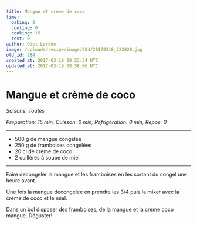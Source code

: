 ```yaml
---
title: Mangue et crème de coco 
time:
  baking: 0
  cooling: 0
  cooking: 15
  rest: 0
author: Odet Lorène
image: /uploads/recipe/image/284/20170318_223828.jpg
old_id: 284
created_at: 2017-03-19 08:53:34 UTC
updated_at: 2017-03-19 08:58:06 UTC
---
```


# Mangue et crème de coco 



*Saisons: Toutes*

*Préparation: 15 min, Cuisson: 0 min, Refrigération: 0 min, Repos: 0*

---

- 500 g de mangue congelée 
- 250 g de framboises congelées 
- 20 cl de crème de coco
- 2 cuillères à soupe de miel

---

Faire decongeler la mangue et les framboises en les sortant du congel une heure avant.

Une fois la mangue decongelee en prendre les 3/4 puis la mixer avec la crème de coco et le miel.

Dans un bol disposer des framboises, de la mangue et la crème coco mangue. Déguster! 
